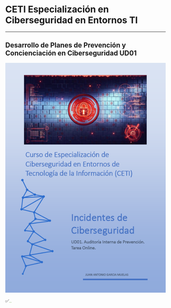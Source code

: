 # CETI Especialización en Ciberseguridad en Entornos TI
---
## Desarrollo de Planes de Prevención y Concienciación en Ciberseguridad UD01

![Incidentes de Ciberseguridad](./Portada-IC01.png "Desarrollo de Planes de Prevención y Concienciación en Ciberseguridad") 

<!-- <h3><span style="color: green; background: #62f395;">✅Calificación: 9.85</span></h3> -->
<p>✅<img src="../../img/C985.png" height="1.2em" /></p>